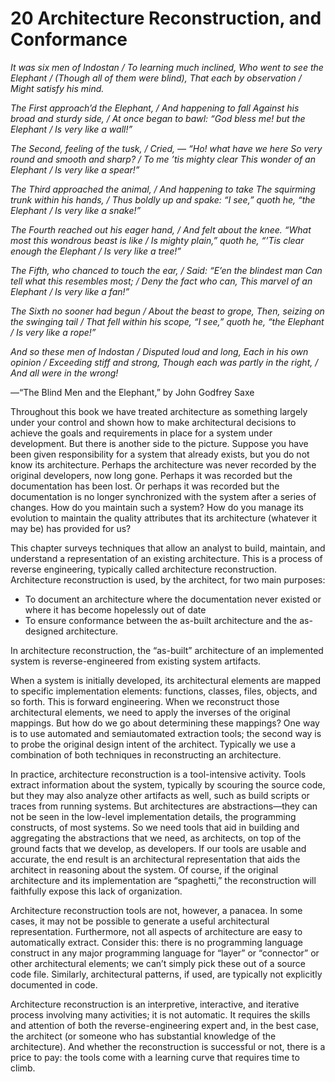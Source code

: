 20 Architecture Reconstruction, and Conformance
===

_It was six men of Indostan / To learning much inclined, Who went to see the Elephant / (Though all of them were blind), That each by observation / Might satisfy his mind._

_The First approach’d the Elephant, / And happening to fall Against his broad and sturdy side, / At once began to bawl: “God bless me! but the Elephant / Is very like a wall!”_

_The Second, feeling of the tusk, / Cried, — “Ho! what have we here So very round and smooth and sharp? / To me ’tis mighty clear This wonder of an Elephant / Is very like a spear!”_

_The Third approached the animal, / And happening to take The squirming trunk within his hands, / Thus boldly up and spake: “I see,” quoth he, “the Elephant / Is very like a snake!”_

_The Fourth reached out his eager hand, / And felt about the knee. “What most this wondrous beast is like / Is mighty plain,” quoth he, “’Tis clear enough the Elephant / Is very like a tree!”_

_The Fifth, who chanced to touch the ear, / Said: “E’en the blindest man Can tell what this resembles most; / Deny the fact who can, This marvel of an Elephant / Is very like a fan!”_

_The Sixth no sooner had begun / About the beast to grope, Then, seizing on the swinging tail / That fell within his scope, “I see,” quoth he, “the Elephant / Is very like a rope!”_

_And so these men of Indostan / Disputed loud and long, Each in his own opinion / Exceeding stiff and strong, Though each was partly in the right, / And all were in the wrong!_

—“The Blind Men and the Elephant,” by John Godfrey Saxe

Throughout this book we have treated architecture as something largely under
your control and shown how to make architectural decisions to achieve the goals
and requirements in place for a system under development. But there is another
side to the picture. Suppose you have been given responsibility for a system that
already exists, but you do not know its architecture. Perhaps the architecture
was never recorded by the original developers, now long gone. Perhaps it was
recorded but the documentation has been lost. Or perhaps it was recorded but
the documentation is no longer synchronized with the system after a series of
changes. How do you maintain such a system? How do you manage its evolution
to maintain the quality attributes that its architecture (whatever it may be) has
provided for us?

This chapter surveys techniques that allow an analyst to build, maintain, and
understand a representation of an existing architecture. This is a process of reverse
engineering, typically called architecture reconstruction. Architecture reconstruction
is used, by the architect, for two main purposes:

* To document an architecture where the documentation never existed or where it has become hopelessly out of date
* To ensure conformance between the as-built architecture and the as-designed architecture.

In architecture reconstruction, the “as-built” architecture of an implemented
system is reverse-engineered from existing system artifacts.

When a system is initially developed, its architectural elements are mapped
to specific implementation elements: functions, classes, files, objects, and so
forth. This is forward engineering. When we reconstruct those architectural elements,
we need to apply the inverses of the original mappings. But how do we
go about determining these mappings? One way is to use automated and semiautomated
extraction tools; the second way is to probe the original design intent of
the architect. Typically we use a combination of both techniques in reconstructing
an architecture.

In practice, architecture reconstruction is a tool-intensive activity. Tools extract
information about the system, typically by scouring the source code, but
they may also analyze other artifacts as well, such as build scripts or traces from
running systems. But architectures are abstractions—they can not be seen in the
low-level implementation details, the programming constructs, of most systems.
So we need tools that aid in building and aggregating the abstractions that we
need, as architects, on top of the ground facts that we develop, as developers. If
our tools are usable and accurate, the end result is an architectural representation
that aids the architect in reasoning about the system. Of course, if the original
architecture and its implementation are “spaghetti,” the reconstruction will faithfully
expose this lack of organization.

Architecture reconstruction tools are not, however, a panacea. In some cases,
it may not be possible to generate a useful architectural representation. Furthermore,
not all aspects of architecture are easy to automatically extract. Consider
this: there is no programming language construct in any major programming language
for “layer” or “connector” or other architectural elements; we can’t simply
pick these out of a source code file. Similarly, architectural patterns, if used, are
typically not explicitly documented in code.

Architecture reconstruction is an interpretive, interactive, and iterative process
involving many activities; it is not automatic. It requires the skills and attention
of both the reverse-engineering expert and, in the best case, the architect (or
someone who has substantial knowledge of the architecture). And whether the
reconstruction is successful or not, there is a price to pay: the tools come with a
learning curve that requires time to climb.